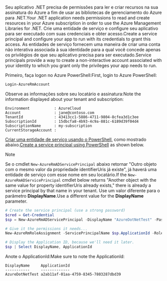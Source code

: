 <span data-ttu-id="78a03-101">Seu aplicativo .NET precisa de permissões para ler e criar recursos na sua assinatura do Azure a fim de usar as bibliotecas de gerenciamento do Azure para .NET.</span><span class="sxs-lookup"><span data-stu-id="78a03-101">Your .NET application needs permissions to read and create resources in your Azure subscription in order to use the Azure Management Libraries for .NET.</span></span> <span data-ttu-id="78a03-102">Crie uma entidade de serviço e configure seu aplicativo para ser executado com suas credenciais e obter acesso.</span><span class="sxs-lookup"><span data-stu-id="78a03-102">Create a service principal and configure your app to run with its credentials to grant this access.</span></span> <span data-ttu-id="78a03-103">As entidades de serviço fornecem uma maneira de criar uma conta não interativa associada à sua identidade para a qual você concede apenas os privilégios de que seu aplicativo precisa para ser executado.</span><span class="sxs-lookup"><span data-stu-id="78a03-103">Service principals provide a way to create a non-interactive account associated with your identity to which you grant only the privileges your app needs to run.</span></span>

<span data-ttu-id="78a03-104">Primeiro, faça logon no Azure PowerShell:</span><span class="sxs-lookup"><span data-stu-id="78a03-104">First, login to Azure PowerShell:</span></span>

```powershell
Login-AzureRmAccount
```

<span data-ttu-id="78a03-105">Observe as informações sobre seu locatário e assinatura:</span><span class="sxs-lookup"><span data-stu-id="78a03-105">Note the information displayed about your tenant and subscription:</span></span>

```plaintext
Environment           : AzureCloud
Account               : jane@contoso.com
TenantId              : 43413cc1-5886-4711-9804-8cfea3d1c3ee
SubscriptionId        : 15dbcfa8-4b93-4c9a-881c-6189d39f04d4
SubscriptionName      : my-subscription
CurrentStorageAccount : 
```

<span data-ttu-id="78a03-106">[Criar uma entidade de serviço usando o PowerShell](/powershell/azure/create-azure-service-principal-azureps), como mostrado abaixo.</span><span class="sxs-lookup"><span data-stu-id="78a03-106">[Create a service principal using PowerShell](/powershell/azure/create-azure-service-principal-azureps) as shown below.</span></span> 

> [!NOTE]
> <span data-ttu-id="78a03-107">Se o cmdlet `New-AzureRmADServicePrincipal` abaixo retornar "Outro objeto com o mesmo valor da propriedade identifierUris já existe", já haverá uma entidade de serviço com esse nome em seu locatário.</span><span class="sxs-lookup"><span data-stu-id="78a03-107">If the `New-AzureRmADServicePrincipal` cmdlet below returns "Another object with the same value for property identifierUris already exists," there is already a service principal by that name in your tenant.</span></span> <span data-ttu-id="78a03-108">Use um valor diferente para o parâmetro **DisplayName**.</span><span class="sxs-lookup"><span data-stu-id="78a03-108">Use a different value for the **DisplayName** parameter.</span></span> 

```powershell
# Create the service principal (use a strong password)
$cred = Get-Credential
$sp = New-AzureRmADServicePrincipal -DisplayName "AzureDotNetTest" -Password $cred.Password

# Give it the permissions it needs...
New-AzureRmRoleAssignment -ServicePrincipalName $sp.ApplicationId -RoleDefinitionName Contributor

# Display the Application ID, because we'll need it later.
$sp | Select DisplayName, ApplicationId
```

<span data-ttu-id="78a03-109">Anote o ApplicationId:</span><span class="sxs-lookup"><span data-stu-id="78a03-109">Make sure to note the ApplicationId:</span></span>

```plaintext
DisplayName     ApplicationId
-----------     -------------
AzureDotNetTest a2ab11af-01aa-4759-8345-7803287dbd39
```
